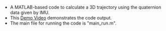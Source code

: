 * A MATLAB-based code to calculate a 3D trajectory using the quaternion data given by IMU.
* This [Demo Video](https://youtu.be/er7SyEC5J0o) demonstrates the code output.
* The main file for running the code is "main_run.m".
